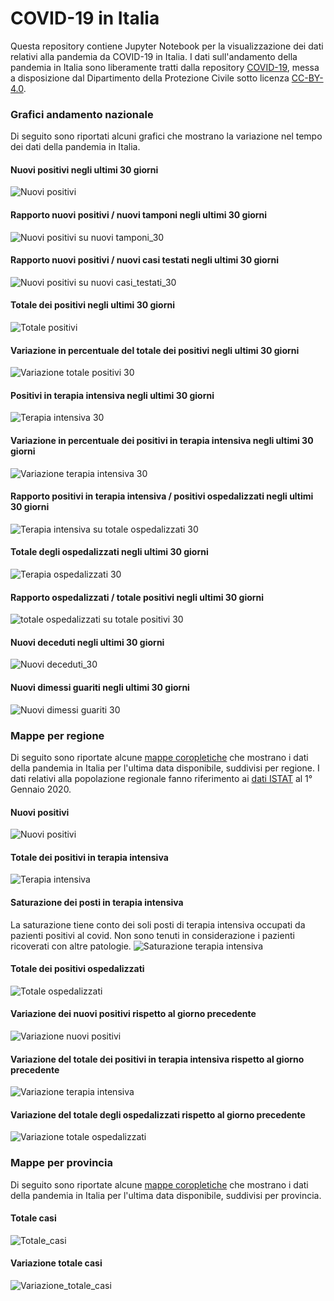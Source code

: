 # COVID-19 in Italia
Questa repository contiene Jupyter Notebook per la visualizzazione dei dati relativi alla pandemia da COVID-19 in Italia.
I dati sull'andamento della pandemia in Italia sono liberamente tratti dalla repository [COVID-19](https://github.com/pcm-dpc/COVID-19), messa a disposizione dal Dipartimento della Protezione Civile sotto licenza [CC-BY-4.0](https://creativecommons.org/licenses/by/4.0/deed.it).

### Grafici andamento nazionale

Di seguito sono riportati alcuni grafici che mostrano la variazione nel tempo dei dati della pandemia in Italia.

#### Nuovi positivi negli ultimi 30 giorni
![Nuovi positivi](/data/imgs/nuovi_positivi_n_30.png)

#### Rapporto nuovi positivi / nuovi tamponi negli ultimi 30 giorni
![Nuovi positivi su nuovi tamponi_30](/data/imgs/nuovi_positivi_su_nuovi_tamponi_n_30.png)

#### Rapporto nuovi positivi / nuovi casi testati negli ultimi 30 giorni
![Nuovi positivi su nuovi casi_testati_30](/data/imgs/nuovi_positivi_su_nuovi_casi_testati_n_30.png)

#### Totale dei positivi negli ultimi 30 giorni
![Totale positivi](/data/imgs/totale_positivi_n_30.png)

#### Variazione in percentuale del totale dei positivi negli ultimi 30 giorni
![Variazione totale positivi 30](/data/imgs/variazione_totale_positivi_perc_n_30.png)

#### Positivi in terapia intensiva negli ultimi 30 giorni
![Terapia intensiva 30](/data/imgs/terapia_intensiva_n_30.png)

#### Variazione in percentuale dei positivi in terapia intensiva negli ultimi 30 giorni
![Variazione terapia intensiva 30](/data/imgs/variazione_terapia_intensiva_perc_n_30.png)

#### Rapporto positivi in terapia intensiva / positivi ospedalizzati negli ultimi 30 giorni
![Terapia intensiva su totale ospedalizzati 30](/data/imgs/terapia_intensiva_su_totale_ospedalizzati_n_30.png)

#### Totale degli ospedalizzati negli ultimi 30 giorni
![Terapia ospedalizzati 30](/data/imgs/totale_ospedalizzati_n_30.png)

#### Rapporto ospedalizzati / totale positivi negli ultimi 30 giorni
![totale ospedalizzati su totale positivi 30](/data/imgs/totale_ospedalizzati_su_totale_positivi_n_30.png)

#### Nuovi deceduti negli ultimi 30 giorni
![Nuovi deceduti_30](/data/imgs/nuovi_deceduti_n_30.png)

#### Nuovi dimessi guariti negli ultimi 30 giorni
![Nuovi dimessi guariti 30](/data/imgs/nuovi_dimessi_guariti_n_30.png)

### Mappe per regione

Di seguito sono riportate alcune [mappe coropletiche](https://it.wikipedia.org/wiki/Mappa_coropletica) che mostrano i dati della pandemia in Italia per l'ultima data disponibile, suddivisi per regione. I dati relativi alla popolazione regionale fanno riferimento ai [dati ISTAT](http://demo.istat.it/pop2020/index3.html) al 1° Gennaio 2020.

#### Nuovi positivi
![Nuovi positivi](/data/imgs/nuovi_positivi.png)

#### Totale dei positivi in terapia intensiva
![Terapia intensiva](/data/imgs/terapia_intensiva.png)

#### Saturazione dei posti in terapia intensiva
La saturazione tiene conto dei soli posti di terapia intensiva occupati da pazienti positivi al covid. Non sono tenuti in considerazione i pazienti ricoverati con altre patologie.
![Saturazione terapia intensiva](/data/imgs/saturazione_terapia_intensiva.png)

#### Totale dei positivi ospedalizzati
![Totale ospedalizzati](/data/imgs/totale_ospedalizzati.png)

#### Variazione dei nuovi positivi rispetto al giorno precedente
![Variazione nuovi positivi](/data/imgs/variazione_nuovi_positivi.png)

#### Variazione del totale dei positivi in terapia intensiva rispetto al giorno precedente
![Variazione terapia intensiva](/data/imgs/variazione_terapia_intensiva.png)

#### Variazione del totale degli ospedalizzati rispetto al giorno precedente
![Variazione totale ospedalizzati](/data/imgs/variazione_totale_ospedalizzati.png)

### Mappe per provincia

Di seguito sono riportate alcune [mappe coropletiche](https://it.wikipedia.org/wiki/Mappa_coropletica) che mostrano i dati della pandemia in Italia per l'ultima data disponibile, suddivisi per provincia.

#### Totale casi
![Totale_casi](/data/imgs/totale_casi_p.png)

#### Variazione totale casi
![Variazione_totale_casi](/data/imgs/variazione_totale_casi_p.png)

<!-- #### Nuovi positivi in rapporto ai nuovi tamponi
![Nuovi positivi su nuovi tamponi](/data/imgs/nuovi_positivi_su_nuovi_tamponi.png)

#### Nuovi positivi in rapporto alla popolazione
![Nuovi positivi su popolazione](/data/imgs/nuovi_positivi_su_popolazione.png)

#### Totale dei casi positivi in rapporto alla popolazione
![Totale casi su popolazione](/data/imgs/totale_casi_su_popolazione.png)-->